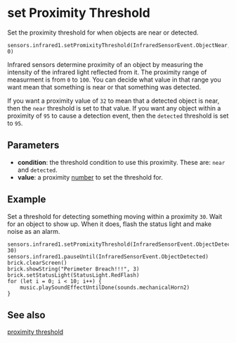 # set Proximity Threshold

Set the proximity threshold for when objects are near or detected.

```sig
sensors.infrared1.setPromixityThreshold(InfraredSensorEvent.ObjectNear, 0)
```

Infrared sensors determine proximity of an object by measuring the intensity of the infrared light reflected from it. The proximity range of measurment is from `0` to `100`. You can decide what value in that range you want mean that something is near or that something was detected.

If you want a proximity value of `32` to mean that a detected object is near, then the `near` threshold is set to that value. If you want any object within a proximity of `95` to cause a detection event, then the `detected` threshold is set to `95`.

## Parameters

* **condition**: the threshold condition to use this proximity. These are: `near` and `detected`.
* **value**: a proximity [number](/types/number) to set the threshold for.

## Example

Set a threshold for detecting something moving within a proximity `30`. Wait for an object to show up. When it does, flash the status light and make noise as an alarm.

```blocks
sensors.infrared1.setPromixityThreshold(InfraredSensorEvent.ObjectDetected, 30)
sensors.infrared1.pauseUntil(InfraredSensorEvent.ObjectDetected)
brick.clearScreen()
brick.showString("Perimeter Breach!!!", 3)
brick.setStatusLight(StatusLight.RedFlash)
for (let i = 0; i < 10; i++) {
    music.playSoundEffectUntilDone(sounds.mechanicalHorn2)
}
```

## See also

[proximity threshold](/reference/sensors/infrared/proximity-threshold)